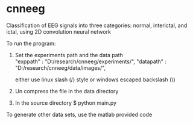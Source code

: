# cnneeg
Classification of EEG signals into three categories: normal, interictal, and ictal, using 2D convolution neural network 

To run the program:

1) Set the experiments path and the data path   
	"exppath"             : "D:/research/cnneeg/experiments/", 
  	"datapath"            : "D:/research/cnneeg/data/images/",

   either use linux slash (/) style or 
   windows escaped backslash (\\) 

2) Un compress the file in the data directory

3) In the source directory 
   $ python main.py

To generate other data sets, use the matlab provided code 
